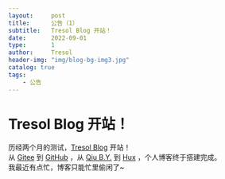 ```yaml
---
layout:     post
title:      公告（1）
subtitle:   Tresol Blog 开站！
date:       2022-09-01
type:       1
author:     Tresol
header-img: "img/blog-bg-img3.jpg"
catalog: true
tags:
    - 公告
---
```


# Tresol Blog 开站！
历经两个月的测试，[Tresol Blog](http://tresol.github.io/) 开站！  
从 [Gitee](http://www.gitee.com/) 到 [GitHub](http://github.com) ，从 [Qiu B.Y.](http://qiubaiying.github.io) 到 [Hux](http://huangxuan.me/) ，个人博客终于搭建完成。  
我最近有点忙，博客只能忙里偷闲了~

